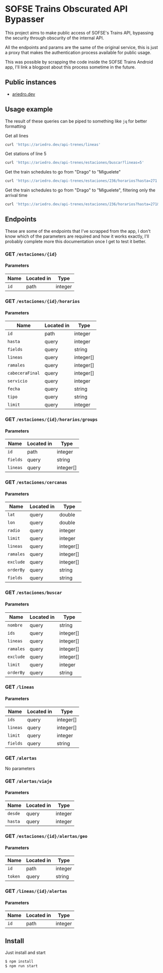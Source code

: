 # SOFSE Trains Obscurated API Bypasser

This project aims to make public access of SOFSE's Trains API,
bypassing the security through obscurity of the internal API.

All the endpoints and params are the same of the original service,
this is just a proxy that makes the authentication process available for public usage.

This was possible by scrapping the code inside the SOFSE Trains Android app,
I'll link a blogpost about this process sometime in the future.

## Public instances

- [ariedro.dev](https://ariedro.dev/api-trenes)

## Usage example

The result of these queries can be piped to something like `jq` for better formatting

Get all lines

```sh
curl 'https://ariedro.dev/api-trenes/lineas'
```

Get stations of line 5

```sh
curl 'https://ariedro.dev/api-trenes/estaciones/buscar?lineas=5'
```

Get the train schedules to go from "Drago" to "Miguelete"

```sh
curl 'https://ariedro.dev/api-trenes/estaciones/236/horarios?hasta=271'
```

Get the train schedules to go from "Drago" to "Miguelete", filtering only the arrival time

```sh
curl 'https://ariedro.dev/api-trenes/estaciones/236/horarios?hasta=271&fields=results%28desde%28llegada'
```

## Endpoints

These are some of the endpoints that I've scrapped from the app,
I don't know which of the parameters are required and how it works exactly,
I'll probably complete more this documentation once I get to test it better.

### GET `/estaciones/{id}`

#### Parameters

| Name | Located in | Type    |
| ---- | ---------- | ------- |
| `id` | path       | integer |

### GET `/estaciones/{id}/horarios`

#### Parameters

| Name            | Located in | Type      |
| --------------- | ---------- | --------- |
| `id`            | path       | integer   |
| `hasta`         | query      | integer   |
| `fields`        | query      | string    |
| `lineas`        | query      | integer[] |
| `ramales`       | query      | integer[] |
| `cabeceraFinal` | query      | integer[] |
| `servicio`      | query      | integer   |
| `fecha`         | query      | string    |
| `tipo`          | query      | string    |
| `limit`         | query      | integer   |

### GET `/estaciones/{id}/horarios/groups`

#### Parameters

| Name     | Located in | Type      |
| -------- | ---------- | --------- |
| `id`     | path       | integer   |
| `fields` | query      | string    |
| `lineas` | query      | integer[] |

### GET `/estaciones/cercanas`

#### Parameters

| Name      | Located in | Type      |
| --------- | ---------- | --------- |
| `lat`     | query      | double    |
| `lon`     | query      | double    |
| `radio`   | query      | integer   |
| `limit`   | query      | integer   |
| `lineas`  | query      | integer[] |
| `ramales` | query      | integer[] |
| `exclude` | query      | integer[] |
| `orderBy` | query      | string    |
| `fields`  | query      | string    |

### GET `/estaciones/buscar`

#### Parameters

| Name      | Located in | Type      |
| --------- | ---------- | --------- |
| `nombre`  | query      | string    |
| `ids`     | query      | integer[] |
| `lineas`  | query      | integer[] |
| `ramales` | query      | integer[] |
| `exclude` | query      | integer[] |
| `limit`   | query      | integer   |
| `orderBy` | query      | string    |

### GET `/lineas`

#### Parameters

| Name     | Located in | Type      |
| -------- | ---------- | --------- |
| `ids`    | query      | integer[] |
| `lineas` | query      | integer[] |
| `limit`  | query      | integer   |
| `fields` | query      | string    |

### GET `/alertas`

No parameters

### GET `/alertas/viaje`

#### Parameters

| Name    | Located in | Type    |
| ------- | ---------- | ------- |
| `desde` | query      | integer |
| `hasta` | query      | integer |

### GET `/estaciones/{id}/alertas/geo`

#### Parameters

| Name    | Located in | Type    |
| ------- | ---------- | ------- |
| `id`    | path       | integer |
| `token` | query      | string  |

### GET `/lineas/{id}/alertas`

#### Parameters

| Name | Located in | Type    |
| ---- | ---------- | ------- |
| `id` | path       | integer |

## Install

Just install and start

```sh
$ npm install
$ npm run start
```
